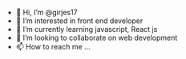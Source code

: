 - 👋 Hi, I’m @girjes17
- 👀 I’m interested in front end developer 
- 🌱 I’m currently learning javascript, React js
- 💞️ I’m looking to collaborate on web development 
- 📫 How to reach me ...

<!---
girjes17/girjes17 is a ✨ special ✨ repository because its `README.md` (this file) appears on your GitHub profile.
You can click the Preview link to take a look at your changes.
--->
